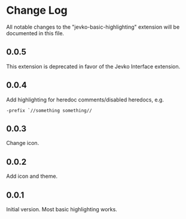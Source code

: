 # Change Log

All notable changes to the "jevko-basic-highlighting" extension will be documented in this file.

<!-- Check [Keep a Changelog](http://keepachangelog.com/) for recommendations on how to structure this file. -->

## 0.0.5

This extension is deprecated in favor of the Jevko Interface extension.

## 0.0.4

Add highlighting for heredoc comments/disabled heredocs, e.g.

```
-prefix `//something something//
```

## 0.0.3

Change icon.

## 0.0.2

Add icon and theme.

## 0.0.1

Initial version. Most basic highlighting works.